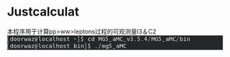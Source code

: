 # Justcalculat
本程序用于计算pp>ww>leptons过程的可观测量I3＆C2
![image](https://github.com/2869947386/CalculatePPWW/blob/main/image/cd.png)
